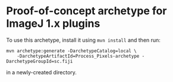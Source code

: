 Proof-of-concept archetype for ImageJ 1.x plugins
=================================================

To use this archetype, install it using ```mvn install``` and then run:

```
mvn archetype:generate -DarchetypeCatalog=local \
	-DarchetypeArtifactId=Process_Pixels-archetype -DarchetypeGroupId=sc.fiji
```

in a newly-created directory.
